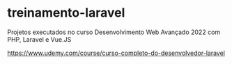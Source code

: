 # treinamento-laravel

Projetos executados no curso Desenvolvimento Web Avançado 2022 com PHP, Laravel e Vue.JS

https://www.udemy.com/course/curso-completo-do-desenvolvedor-laravel
